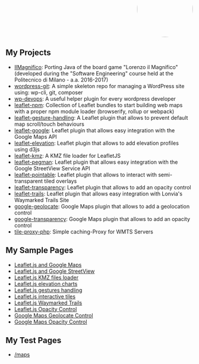 <p align="right" style="margin-top: -70px; text-align: right;">
  <a href="https://github.com/Raruto">
    <img style="border-radius:50%;" src="https://avatars.githubusercontent.com/u/9614886?s=400" height="150" />
  </a>
</p>
<p align="center" style="display:none;">
  <a href="https://raruto.github.io/">View at raruto.github.io</a>
 </p>

## My Projects
- [IlMagnifico](https://raruto.github.io/IlMagnifico): Porting Java of the board game "Lorenzo il Magnifico" (developed during the "Software Engineering" course held at the Politecnico di Milano - a.a. 2016-2017)
- [wordpress-git](https://raruto.github.io/wordpress-git): A simple skeleton repo for managing a WordPress site using: wp-cli, git, composer
- [wp-devops](https://raruto.github.io/wp-devops): A useful helper plugin for every wordpress developer
- [leaflet-npm](https://raruto.github.io/leaflet-npm): Collection of Leaflet bundles to start building web maps with a proper npm module loader (browserify, rollup or webpack)
- [leaflet-gesture-handling](https://raruto.github.io/leaflet-gesture-handling): A Leaflet plugin that allows to prevent default map scroll/touch behaviours
- [leaflet-google](https://raruto.github.io/leaflet-google): Leaflet plugin that allows easy integration with the Google Maps API
- [leaflet-elevation](https://raruto.github.io/leaflet-elevation): Leaflet plugin that allows to add elevation profiles using d3js
- [leaflet-kmz](https://raruto.github.io/leaflet-kmz): A KMZ file loader for LeafletJS
- [leaflet-pegman](https://raruto.github.io/leaflet-pegman): Leaflet plugin that allows easy integration with the Google StreetView Service API
- [leaflet-pointable](https://raruto.github.io/leaflet-pointable): Leaflet plugin that allows to interact with semi-transparent tiled overlays
- [leaflet-transparency](https://raruto.github.io/leaflet-transparency): Leaflet plugin that allows to add an opacity control
- [leaflet-trails](https://raruto.github.io/leaflet-trails): Leaflet plugin that allows easy integration with Lonvia's Waymarked Trails Site
- [google-geolocate](https://raruto.github.io/google-geolocate): Google Maps plugin that allows to add a geolocation control
- [google-transparency](https://raruto.github.io/google-transparency): Google Maps plugin that allows to add an opacity control
- [tile-proxy-php](https://raruto.github.io/tile-proxy-php): Simple caching-Proxy for WMTS Servers

## My Sample Pages
- [Leaflet.js and Google Maps](/examples/leaflet-google/leaflet-google.html)
- [Leaflet.js and Google StreetView](/examples/leaflet-pegman/leaflet-pegman-lazyLoading.html)
- [Leaflet.js KMZ files loader](/examples/leaflet-kmz/leaflet-kmz.html)
- [Leaflet.js elevation charts](/examples/leaflet-elevation/leaflet-elevation_hoverable-tracks.html)
- [Leaflet.js gestures handling](/examples/leaflet-pointable/leaflet-gesture-handling.html)
- [Leaflet.js interactive tiles](/examples/leaflet-pointable/leaflet-pointable.html)
- [Leaflet.js Waymarked Trails](/examples/leaflet-trails/leaflet-trails.html)
- [Leaflet.js Opacity Control](/examples/leaflet-transparency/leaflet-transparency.html)
- [Google Maps Geolocate Control](/examples/google-geolocate/google-geolocate.html)
- [Google Maps Opacity Control](/examples/google-transparency/google-transparency.html)

## My Test Pages
- [/maps](/maps)
